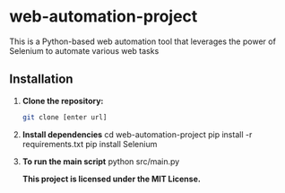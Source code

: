# web-automation-project
This is a Python-based web automation tool that leverages the power of Selenium to automate various web tasks


## Installation
1. **Clone the repository:**
   ```bash
   git clone [enter url]

2. **Install dependencies**
cd web-automation-project
pip install -r requirements.txt
pip install  Selenium

3. **To run the main script**
   python src/main.py



   **This project is licensed under the MIT License.**